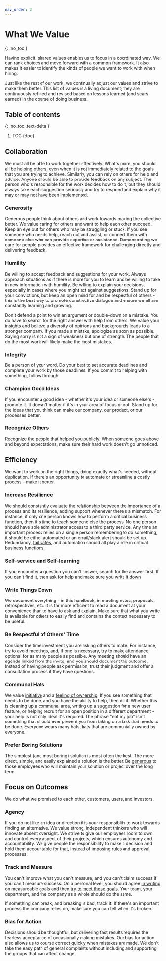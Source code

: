 ```yaml
---
nav_order: 2
---
```

# What We Value
{: .no_toc }

Having explicit, shared values enables us to focus in a coordinated way.  We can rank choices and move forward with a common framework.  It also makes it easier to identify the kinds of people we want to work with when hiring.

Just like the rest of our work, we continually adjust our values and strive to make them better. This list of values is a living document; they are continuously refined and revised based on lessons learned (and scars earned) in the course of doing business.

## Table of contents
{: .no_toc .text-delta }

1. TOC
{:toc}

## Collaboration
We must all be able to work together effectively.  What's more, you should all be helping others, even when it is not immediately related to the goals that you are trying to achieve. Similarly, you can rely on others for help and advice. Anyone should be able to provide feedback on any subject.  The person who's responsible for the work decides how to do it, but they should always take each suggestion seriously and try to respond and explain why it may or may not have been implemented.

### Generosity
Generous people think about others and work towards making the collective better.  We value caring for others and want to help each other succeed.  Keep an eye out for others who may be struggling or stuck. If you see someone who needs help, reach out and assist, or connect them with someone else who can provide expertise or assistance.  Demonstrating we care for people provides an effective framework for challenging directly and delivering feedback.

### Humility
Be willing to accept feedback and suggestions for your work.  Always approach situations as if there is more for you to learn and be willing to take in new information with humility.  Be willing to explain your decisions, especially in cases where you might act against suggestions.  Stand up for your convictions, but keep an open mind for and be respectful of others - this is the best way to promote constructive dialogue and ensure we all are constantly learning and growing.

Don't defend a point to win an argument or double-down on a mistake. You do have to search for the right answer with help from others.  We value your insights and believe a diversity of opinions and backgrounds leads to a stronger company.  If you made a mistake, apologize as soon as possible. Saying sorry is not a sign of weakness but one of strength. The people that do the most work will likely make the most mistakes.

### Integrity
Be a person of your word.  Do your best to set accurate deadlines and complete your work by those deadlines.  If you commit to helping with something, follow through.

### Champion Good Ideas
If you encounter a good idea - whether it's your idea or someone else's - promote it.  It doesn't matter if it's in your area of focus or not.  Stand up for the ideas that you think can make our company, our product, or our processes better.

### Recognize Others
Recognize the people that helped you publicly.  When someone goes above and beyond expectations, make sure their hard work doesn't go unnoticed.

## Efficiency
We want to work on the right things, doing exactly what's needed, without duplication.  If there's an opportunity to automate or streamline a costly process - make it better.

### Increase Resilience
We should constantly evaluate the relationship between the importance of a process and its resilience, adding support whenever there's a mismatch.  For instance, if only one person knows how to perform a critical business function, then it's time to teach someone else the process.  No one person should have sole administrator access to a third party service.  Any time an important process relies on a single person remembering to do something, it should be either automated or an email/slack alert should be set up.  Redundancy, [fail safes](https://en.wikipedia.org/wiki/Fail-safe), and automation should all play a role in critical business functions.

### Self-service and Self-learning
If you encounter a question you can't answer, search for the answer first.  If you can't find it, then ask for help and make sure you [write it down](#write-things-down)

### Write Things Down
We document everything - in this handbook, in meeting notes, proposals, retrospectives, etc.  It is far more efficient to read a document at your convenience than to have to ask and explain.  Make sure that what you write is available for others to easily find and contains the context necessary to be useful.

### Be Respectful of Others' Time
Consider the time investment you are asking others to make.  For instance, try to avoid meetings, and, if one is necessary, try to make attendance optional for as many people as possible. Any meeting should have an agenda linked from the invite, and you should document the outcome. Instead of having people ask permission, trust their judgment and offer a consultation process if they have questions.

### Communal Hats
We value [initiative](#bias-for-action) and a [feeling of ownership](#agency).  If you see something that needs to be done, and you have the ability to help, then do it.  Whether this is cleaning up a communal area, writing up a suggestion for a new user feature, or helping recruit for an open position in a different department - your help is not only ideal it's required.  The phrase "not my job" isn't something that should ever prevent you from taking on a task that needs to be done.  Everyone wears many hats, hats that are communially owned by everyone.

### Prefer Boring Solutions
The simplest (and most boring) solution is most often the best.  The more direct, simple, and easily explained a solution is the better.  Be [generous](#generosity) to those employees who will maintain your solution or project over the long term.

## Focus on Outcomes
We do what we promised to each other, customers, users, and investors.

### Agency
If you do not like an idea or direction it is your responsiblity to work towards finding an alternative.  We value strong, independent thinkers who will innovate absent oversight. We strive to give our employees room to own and control every aspect of their projects, which ensures autonomy and accountability.  We give people the responsibility to make a decision and hold them accountable for that, instead of imposing rules and approval processes.

### Track and Measure
You can't improve what you can't measure, and you can't claim success if you can't measure success.  On a personal level, you should agree [in writing](#write-things-down) on measureable goals and then [try to meet those goals](#integrity).  Your team, your department, and the company as a whole should do the same.

If something can break, and breaking is bad, track it.  If there's an important process the company relies on, make sure you can tell when it's broken.

### Bias for Action
Decisions should be thoughtful, but delivering fast results requires the fearless acceptance of occasionally making mistakes.  Our bias for action also allows us to course correct quickly when mistakes are made.  We don't take the easy path of general complaints without including and supporting the groups that can affect change.
